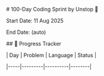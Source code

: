 \# 100-Day Coding Sprint by Unstop 🚀



Start Date: 11 Aug 2025  

End Date: (auto)



\## 📜 Progress Tracker

| Day | Problem | Language | Status |

|-----|---------|----------|--------|



